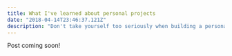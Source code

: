 ```yaml
---
title: What I've learned about personal projects
date: "2018-04-14T23:46:37.121Z"
description: "Don't take yourself too seriously when building a personal project. Having something to show that's incomplete is better than nothing at all."
---
```


Post coming soon!